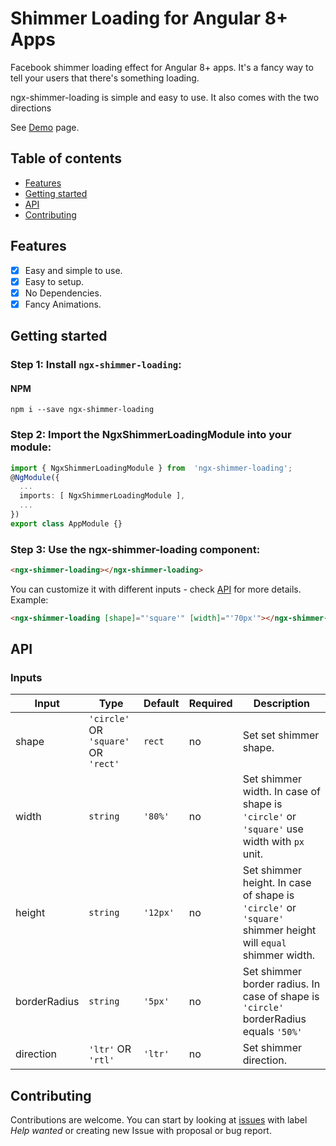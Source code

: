 # Shimmer Loading for Angular 8+ Apps

Facebook shimmer loading effect for Angular 8+ apps. It's a fancy way to tell your users that there's something loading.

ngx-shimmer-loading is simple and easy to use. It also comes with the two directions

See [Demo](https://ngx-shimmer-loading.stackblitz.io/) page.

## Table of contents

  * [Features](#features)
  * [Getting started](#getting-started)
  * [API](#api)
  * [Contributing](#contributing)

## Features
- [x] Easy and simple to use.
- [x] Easy to setup.
- [x] No Dependencies.
- [x] Fancy Animations.

## Getting started

### Step 1: Install `ngx-shimmer-loading`:

#### NPM
```shell
npm i --save ngx-shimmer-loading
```
### Step 2: Import the NgxShimmerLoadingModule into your module:
```ts
import { NgxShimmerLoadingModule } from  'ngx-shimmer-loading';
@NgModule({
  ...
  imports: [ NgxShimmerLoadingModule ],
  ...
})
export class AppModule {}
```

### Step 3: Use the ngx-shimmer-loading component:
```html
<ngx-shimmer-loading></ngx-shimmer-loading>
```
You can customize it with different inputs - check [API](#api) for more details.
Example:
```html
<ngx-shimmer-loading [shape]="'square'" [width]="'70px'"></ngx-shimmer-loading>
```

## API
### Inputs
| Input  | Type | Default | Required | Description |
| ------------- | ------------- | ------------- | ------------- | ------------- |
| shape | `'circle'`  OR  `'square'`  OR  `'rect'` | `rect` | no | Set set shimmer shape. |
| width | `string` | `'80%'` | no | Set shimmer width. In case of shape is `'circle'` or `'square'` use width with `px` unit. |
| height | `string` | `'12px'` | no | Set shimmer height. In case of shape is `'circle'` or `'square'` shimmer height will `equal` shimmer width. |
| borderRadius | `string` | `'5px'` | no | Set shimmer border radius. In case of shape is `'circle'` borderRadius equals `'50%'` |
| direction | `'ltr'`  OR  `'rtl'` | `'ltr'` | no | Set shimmer direction. |


## Contributing

Contributions are welcome. You can start by looking at [issues](https://github.com/ahmedbeheiry/ngx-shimmer-loading/issues?q=is%3Aopen+is%3Aissue+label%3A%22help+wanted%22) with label *Help wanted*  or creating new Issue with proposal or bug report.